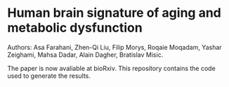 # Human brain signature of aging and metabolic dysfunction

Authors: Asa Farahani, Zhen-Qi Liu, Filip Morys, Roqaie Moqadam, Yashar Zeighami, Mahsa Dadar, Alain Dagher, Bratislav Misic.

The paper is now avaliable at bioRxiv. This repository contains the code used to generate the results.

